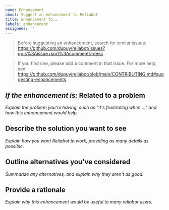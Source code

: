 ```yaml
---
name: Enhancement
about: Suggest an enhancement to Reliabot
title: Enhancement to …
labels: enhancement
assignees: ''
---
```


> Before suggesting an enhancement, search for similar issues: \
> https://github.com/dupuy/reliabot/issues?q=is%3Aissue+sort%3Acomments-desc

> If you find one, please add a comment in that issue. For more help, see \
> https://github.com/dupuy/reliabot/blob/main/CONTRIBUTING.md#suggesting-enhancements.

## _If the enhancement is:_ Related to a problem

_Explain the problem you're having, such as "it's frustrating when …" and how
this enhancement would help._

## Describe the solution you want to see

_Explain how you want Reliabot to work, providing as many details as possible._

## Outline alternatives you've considered

_Summarize any alternatives, and explain why they aren't as good._

## Provide a rationale

_Explain why this enhancement would be useful to many reliabot users._
